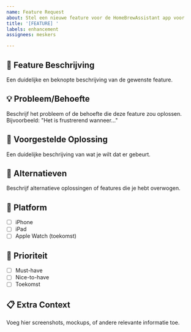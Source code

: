 ```yaml
---
name: Feature Request
about: Stel een nieuwe feature voor de HomeBrewAssistant app voor
title: '[FEATURE] '
labels: enhancement
assignees: meskers

---
```


## 🚀 Feature Beschrijving
Een duidelijke en beknopte beschrijving van de gewenste feature.

## 💡 Probleem/Behoefte
Beschrijf het probleem of de behoefte die deze feature zou oplossen.
Bijvoorbeeld: "Het is frustrerend wanneer..."

## 💭 Voorgestelde Oplossing
Een duidelijke beschrijving van wat je wilt dat er gebeurt.

## 🔄 Alternatieven
Beschrijf alternatieve oplossingen of features die je hebt overwogen.

## 📱 Platform
- [ ] iPhone
- [ ] iPad
- [ ] Apple Watch (toekomst)

## 🎯 Prioriteit
- [ ] Must-have
- [ ] Nice-to-have
- [ ] Toekomst

## 📋 Extra Context
Voeg hier screenshots, mockups, of andere relevante informatie toe. 